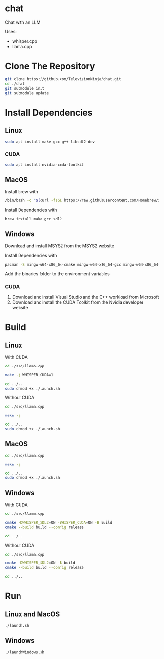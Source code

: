 # chat
Chat with an LLM

Uses:
- whisper.cpp
- llama.cpp


# Clone The Repository
```bash
git clone https://github.com/TelevisionNinja/chat.git
cd ./chat
git submodule init
git submodule update
```


# Install Dependencies

## Linux
```bash
sudo apt install make gcc g++ libsdl2-dev
```

### CUDA
```bash
sudo apt install nvidia-cuda-toolkit
```

## MacOS
Install brew with
```bash
/bin/bash -c "$(curl -fsSL https://raw.githubusercontent.com/Homebrew/install/HEAD/install.sh)"
```
Install Dependencies with
```bash
brew install make gcc sdl2
```

## Windows
Download and install MSYS2 from the MSYS2 website

Install Dependencies with
```bash
pacman -S mingw-w64-x86_64-cmake mingw-w64-x86_64-gcc mingw-w64-x86_64-SDL2
```

Add the binaries folder to the environment variables

### CUDA

1. Download and install Visual Studio and the C++ workload from Microsoft
2. Download and install the CUDA Toolkit from the Nvidia developer website


# Build

## Linux
With CUDA
```bash
cd ./src/llama.cpp

make -j WHISPER_CUDA=1

cd ../..
sudo chmod +x ./launch.sh
```

Without CUDA
```bash
cd ./src/llama.cpp

make -j

cd ../..
sudo chmod +x ./launch.sh
```

## MacOS
```bash
cd ./src/llama.cpp

make -j

cd ../..
sudo chmod +x ./launch.sh
```

## Windows
With CUDA
```bash
cd ./src/llama.cpp

cmake -DWHISPER_SDL2=ON -WHISPER_CUDA=ON -B build
cmake --build build --config release

cd ../..
```

Without CUDA
```bash
cd ./src/llama.cpp

cmake -DWHISPER_SDL2=ON -B build
cmake --build build --config release

cd ../..
```


# Run

## Linux and MacOS
```bash
./launch.sh
```

## Windows

```bash
./launchWindows.sh
```

